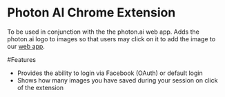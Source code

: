 # Photon AI Chrome Extension

To be used in conjunction with the the photon.ai web app. Adds the photon.ai logo to images so that users may click on it to add the image to our [web app](https://github.com/Jedeu/photon-ai).

#Features

- Provides the ability to login via Facebook (OAuth) or default login
- Shows how many images you have saved during your session on click of the extension
